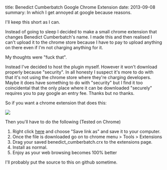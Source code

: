 title: Benedict Cumberbatch Google Chrome Extension
date: 2013-09-08
summary: In which I get annoyed at google because reasons.

I'll keep this short as I can.

Instead of going to sleep I decided to make a small chrome extension that
changes Benedict Cumberbatch's name. I made this and then realised I can't
upload it to the chrome store because I have to pay to upload anything on there
even if I'm not charging anything for it.

My thoughts were "fuck that".

Instead I've decided to host the plugin myself. However it won't download
properly because "security". In all honesty I suspect it's more to do with that
it's not using the chrome store where they're charging developers. Maybe it
does have something to do with "security" but I find it too coincidental that
the only place where it can be downloaded "securely" requires you to pay google
an entry fee. Thanks but no thanks.

So if you want a chrome extension that does this:

![](http://i.imgur.com/nlM7M5A.png?1)

Then you'll have to do the following (Tested on Chrome)

1. Right click [here](http://andwhathave.eu/~afal/benedict_cumberbatch.crx) and
   choose "Save link as" and save it to your computer.
2. Once the file is downloaded go on to chrome menu > Tools > Extensions
3. Drag your saved benedict_cumberbatch.crx to the extensions page.
4. Install as normal.
5. Enjoy as your web browsing becomes 100% better

I'll probably put the source to this on github sometime.
